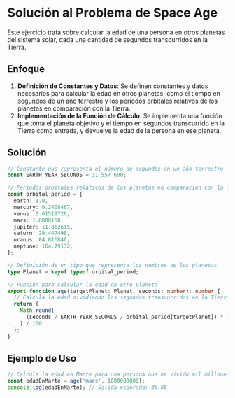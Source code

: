 # Solución al Problema de Space Age

Este ejercicio trata sobre calcular la edad de una persona en otros planetas del sistema solar, dada una cantidad de segundos transcurridos en la Tierra.

## Enfoque

1. **Definición de Constantes y Datos**: Se definen constantes y datos necesarios para calcular la edad en otros planetas, como el tiempo en segundos de un año terrestre y los períodos orbitales relativos de los planetas en comparación con la Tierra.
2. **Implementación de la Función de Cálculo**: Se implementa una función que toma el planeta objetivo y el tiempo en segundos transcurrido en la Tierra como entrada, y devuelve la edad de la persona en ese planeta.

## Solución

```typescript
// Constante que representa el número de segundos en un año terrestre
const EARTH_YEAR_SECONDS = 31_557_600;

// Períodos orbitales relativos de los planetas en comparación con la Tierra
const orbital_period = {
  earth: 1.0,
  mercury: 0.2408467,
  venus: 0.61519726,
  mars: 1.8808158,
  jupiter: 11.862615,
  saturn: 29.447498,
  uranus: 84.016846,
  neptune: 164.79132,
};

// Definición de un tipo que representa los nombres de los planetas
type Planet = keyof typeof orbital_period;

// Función para calcular la edad en otro planeta
export function age(targetPlanet: Planet, seconds: number): number {
  // Calcula la edad dividiendo los segundos transcurridos en la Tierra por el producto del tiempo de un año terrestre y el período orbital del planeta objetivo
  return (
    Math.round(
      (seconds / EARTH_YEAR_SECONDS / orbital_period[targetPlanet]) * 100
    ) / 100
  );
}
```

## Ejemplo de Uso

```typescript
// Calcula la edad en Marte para una persona que ha vivido mil millones de segundos en la Tierra.
const edadEnMarte = age('mars', 1000000000);
console.log(edadEnMarte); // Salida esperada: 35.88
```
